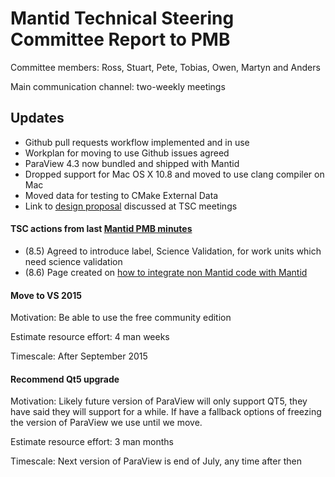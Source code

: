 Mantid Technical Steering Committee Report to PMB
=================================================
Committee members: Ross, Stuart, Pete, Tobias, Owen, Martyn and Anders

Main communication channel: two-weekly meetings

## Updates
* Github pull requests workflow implemented and in use
* Workplan for moving to use Github issues agreed
* ParaView 4.3 now bundled and shipped with Mantid
* Dropped support for Mac OS X 10.8 and moved to use clang compiler on Mac
* Moved data for testing to CMake External Data
* Link to [design proposal](https://github.com/mantidproject/documents/blob/master/Project-Management/TechnicalSteeringCommittee/reports/TSC-TrackingDesignProposals.md) discussed at TSC meetings

#### TSC actions from last [Mantid PMB minutes](https://github.com/mantidproject/documents/blob/master/Project-Management/PMB/Minutes/PMBMinutes29thJan15.docx)
* (8.5) Agreed to introduce label, Science Validation, for work units which need science validation
* (8.6) Page created on [how to integrate non Mantid code with Mantid](http://www.mantidproject.org/Integrate_non_Mantid_code_with_Mantid)

#### Move to VS 2015

Motivation: Be able to use the free community edition

Estimate resource effort: 4 man weeks

Timescale: After September 2015

#### Recommend Qt5 upgrade
Motivation: Likely future version of ParaView will only support QT5, they have said they will support for a while. If have a fallback options of freezing the version of ParaView we use until we move.

Estimate resource effort: 3 man months

Timescale: Next version of ParaView is end of July, any time after then

